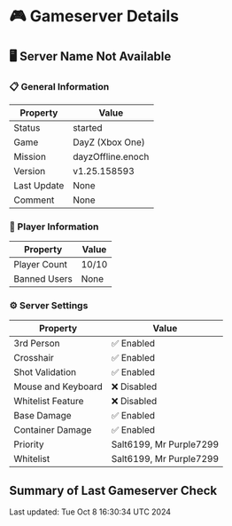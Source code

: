 # 🎮 Gameserver Details

## 🖥️ Server Name Not Available

### 📋 General Information

| **Property**        | **Value**                  |
|---------------------|----------------------------|
| Status | started |
| Game | DayZ (Xbox One) |
| Mission | dayzOffline.enoch |
| Version | v1.25.158593 |
| Last Update | None |
| Comment | None |

### 👥 Player Information

| **Property**        | **Value**                  |
|---------------------|----------------------------|
| Player Count | 10/10 |
| Banned Users | None |

### ⚙️ Server Settings

| **Property**        | **Value**                  |
|---------------------|----------------------------|
| 3rd Person | ✅ Enabled |
| Crosshair | ✅ Enabled |
| Shot Validation | ✅ Enabled |
| Mouse and Keyboard | ❌ Disabled |
| Whitelist Feature | ❌ Disabled |
| Base Damage | ✅ Enabled |
| Container Damage | ✅ Enabled |
| Priority | Salt6199, Mr Purple7299 |
| Whitelist | Salt6199, Mr Purple7299 |

## Summary of Last Gameserver Check


Last updated: Tue Oct  8 16:30:34 UTC 2024
